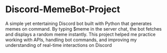 # Discord-MemeBot-Project
A simple yet entertaining Discord bot built with Python that generates memes on command. By typing $meme in the server chat, the bot fetches and displays a random meme instantly. This project helped me practice working with APIs, handling bot commands, and improving my understanding of real-time interactions on Discord
